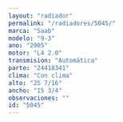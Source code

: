 ```yaml
---
layout: "radiador"
permalink: "/radiadores/5045/"
marca: "Saab"
modelo: "9-3"
ano: "2005"
motor: "L4 2.0"
transmision: "Automática"
parte: "24418341"
clima: "Con clima"
alto: "25 7/16"
ancho: "15 3/4"
observaciones: ""
id: "5045"
---
```


